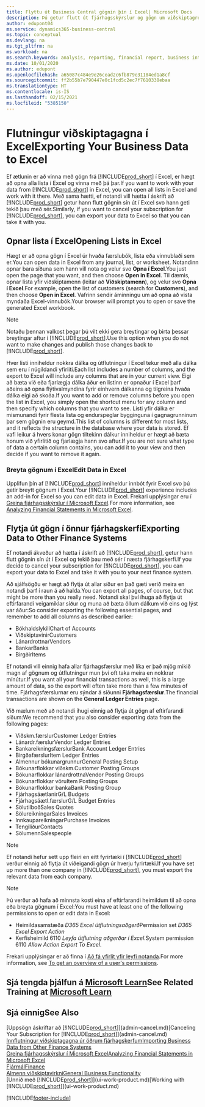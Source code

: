 ```yaml
---
title: Flyttu út Business Central gögnin þín í Excel| Microsoft Docs
description: Þú getur flutt út fjárhagsskýrslur og gögn um viðskiptagreind frá Business Central yfir í Excel, eða opnað gögnin í Excel.
author: edupont04
ms.service: dynamics365-business-central
ms.topic: conceptual
ms.devlang: na
ms.tgt_pltfrm: na
ms.workload: na
ms.search.keywords: analysis, reporting, financial report, business intelligence, BI, Excel
ms.date: 10/01/2020
ms.author: edupont
ms.openlocfilehash: a65087c484e9e26cead2c6fb879e31184ed1a8cf
ms.sourcegitcommit: ff2b55b7e790447e0c1fcd5c2ec7f7610338ebaa
ms.translationtype: HT
ms.contentlocale: is-IS
ms.lasthandoff: 02/15/2021
ms.locfileid: "5385150"
---
```

# <a name="exporting-your-business-data-to-excel"></a><span data-ttu-id="d28c5-103">Flutningur viðskiptagagna í Excel</span><span class="sxs-lookup"><span data-stu-id="d28c5-103">Exporting Your Business Data to Excel</span></span>
<span data-ttu-id="d28c5-104">Ef ætlunin er að vinna með gögn frá [!INCLUDE[prod_short](includes/prod_short.md)] í Excel, er hægt að opna alla lista í Excel og vinna með þá þar.</span><span class="sxs-lookup"><span data-stu-id="d28c5-104">If you want to work with your data from [!INCLUDE[prod_short](includes/prod_short.md)] in Excel, you can open all lists in Excel and work with it there.</span></span> <span data-ttu-id="d28c5-105">Með sama hætti, ef notandi vill hætta í áskrift að [!INCLUDE[prod_short](includes/prod_short.md)] getur hann flutt gögnin sín út í Excel svo hann geti tekið þau með sér.</span><span class="sxs-lookup"><span data-stu-id="d28c5-105">Similarly, if you want to cancel your subscription for [!INCLUDE[prod_short](includes/prod_short.md)], you can export your data to Excel so that you can take it with you.</span></span>

## <a name="opening-lists-in-excel"></a><span data-ttu-id="d28c5-106">Opnar lista í Excel</span><span class="sxs-lookup"><span data-stu-id="d28c5-106">Opening Lists in Excel</span></span>
<span data-ttu-id="d28c5-107">Hægt er að opna gögn í Excel úr hvaða færslubók, lista eða vinnublaði sem er.</span><span class="sxs-lookup"><span data-stu-id="d28c5-107">You can open data in Excel from any journal, list, or worksheet.</span></span> <span data-ttu-id="d28c5-108">Notandinn opnar bara síðuna sem hann vill nota og velur svo **Opna í Excel**.</span><span class="sxs-lookup"><span data-stu-id="d28c5-108">You just open the page that you want, and then choose **Open in Excel**.</span></span> <span data-ttu-id="d28c5-109">Til dæmis, opnar lista yfir viðskiptamenn (leitar að **Viðskiptamenn**), og velur svo **Opna í Excel**.</span><span class="sxs-lookup"><span data-stu-id="d28c5-109">For example, open the list of customers (search for **Customers**), and then choose **Open in Excel**.</span></span> <span data-ttu-id="d28c5-110">Vafrinn sendir áminningu um að opna að vista myndaða Excel-vinnubók.</span><span class="sxs-lookup"><span data-stu-id="d28c5-110">Your browser will prompt you to open or save the generated Excel workbook.</span></span>  

> [!NOTE]
> <span data-ttu-id="d28c5-111">Notaðu þennan valkost þegar þú vilt ekki gera breytingar og birta þessar breytingar aftur í [!INCLUDE[prod_short](includes/prod_short.md)].</span><span class="sxs-lookup"><span data-stu-id="d28c5-111">Use this option when you do not want to make changes and publish those changes back to [!INCLUDE[prod_short](includes/prod_short.md)].</span></span>  

<span data-ttu-id="d28c5-112">Hver listi inniheldur nokkra dálka og útflutningur í Excel tekur með alla dálka sem eru í núgildandi yfirliti.</span><span class="sxs-lookup"><span data-stu-id="d28c5-112">Each list includes a number of columns, and the export to Excel will include any columns that are in your current view.</span></span> <span data-ttu-id="d28c5-113">Eigi að bæta við eða fjarlægja dálka áður en listinn er opnaður í Excel þarf aðeins að opna flýtivalmyndina fyrir einhvern dálkanna og tilgreina hvaða dálka eigi að skoða.</span><span class="sxs-lookup"><span data-stu-id="d28c5-113">If you want to add or remove columns before you open the list in Excel, you simply open the shortcut menu for any column and then specify which columns that you want to see.</span></span> <span data-ttu-id="d28c5-114">Listi yfir dálka er mismunandi fyrir flesta lista og endurspeglar bygginguna í gagnagrunninum þar sem gögnin eru geymd.</span><span class="sxs-lookup"><span data-stu-id="d28c5-114">This list of columns is different for most lists, and it reflects the structure in the database where your data is stored.</span></span> <span data-ttu-id="d28c5-115">Ef vafi leikur á hvers konar gögn tiltekinn dálkur inniheldur er hægt að bæta honum við yfirlitið og fjarlægja hann svo aftur.</span><span class="sxs-lookup"><span data-stu-id="d28c5-115">If you are not sure what type of data a certain column contains, you can add it to your view and then decide if you want to remove it again.</span></span>  

### <a name="edit-data-in-excel"></a><span data-ttu-id="d28c5-116">Breyta gögnum í Excel</span><span class="sxs-lookup"><span data-stu-id="d28c5-116">Edit Data in Excel</span></span>
<span data-ttu-id="d28c5-117">Upplifun þín af [!INCLUDE[prod_short](includes/prod_short.md)] inniheldur innbót fyrir Excel svo þú getir breytt gögnum í Excel.</span><span class="sxs-lookup"><span data-stu-id="d28c5-117">Your [!INCLUDE[prod_short](includes/prod_short.md)] experience includes an add-in for Excel so you can edit data in Excel.</span></span> <span data-ttu-id="d28c5-118">Frekari upplýsingar eru í [Greina fjárhagsskýrslur í Microsoft Excel](finance-analyze-excel.md).</span><span class="sxs-lookup"><span data-stu-id="d28c5-118">For more information, see [Analyzing Financial Statements in Microsoft Excel](finance-analyze-excel.md).</span></span>  

## <a name="exporting-data-to-other-finance-systems"></a><span data-ttu-id="d28c5-119">Flytja út gögn í önnur fjárhagskerfi</span><span class="sxs-lookup"><span data-stu-id="d28c5-119">Exporting Data to Other Finance Systems</span></span>
<span data-ttu-id="d28c5-120">Ef notandi ákveður að hætta í áskrift að [!INCLUDE[prod_short](includes/prod_short.md)], getur hann flutt gögnin sín út í Excel og tekið þau með sér í næsta fjárhagskerfi.</span><span class="sxs-lookup"><span data-stu-id="d28c5-120">If you decide to cancel your subscription for [!INCLUDE[prod_short](includes/prod_short.md)], you can export your data to Excel and take it with you to your next finance system.</span></span>  

<span data-ttu-id="d28c5-121">Að sjálfsögðu er hægt að flytja út allar síður en það gæti verið meira en notandi þarf í raun á að halda.</span><span class="sxs-lookup"><span data-stu-id="d28c5-121">You can export all pages, of course, but that might be more than you really need.</span></span> <span data-ttu-id="d28c5-122">Notandi skal því íhuga að flytja út eftirfarandi veigamiklar síður og muna að bæta öllum dálkum við eins og lýst var áður:</span><span class="sxs-lookup"><span data-stu-id="d28c5-122">So consider exporting the following essential pages, and remember to add all columns as described earlier:</span></span>  

* <span data-ttu-id="d28c5-123">Bókhaldslykill</span><span class="sxs-lookup"><span data-stu-id="d28c5-123">Chart of Accounts</span></span>  
* <span data-ttu-id="d28c5-124">Viðskiptavinir</span><span class="sxs-lookup"><span data-stu-id="d28c5-124">Customers</span></span>  
* <span data-ttu-id="d28c5-125">Lánardrottnar</span><span class="sxs-lookup"><span data-stu-id="d28c5-125">Vendors</span></span>  
* <span data-ttu-id="d28c5-126">Bankar</span><span class="sxs-lookup"><span data-stu-id="d28c5-126">Banks</span></span>  
* <span data-ttu-id="d28c5-127">Birgðir</span><span class="sxs-lookup"><span data-stu-id="d28c5-127">Items</span></span>  

<span data-ttu-id="d28c5-128">Ef notandi vill einnig hafa allar fjárhagsfærslur með líka er það mjög mikið magn af gögnum og útflutningur mun því oft taka meira en nokkrar mínútur.</span><span class="sxs-lookup"><span data-stu-id="d28c5-128">If you want all your financial transactions as well, this is a large amount of data, so the export will often take more than a few minutes of time.</span></span> <span data-ttu-id="d28c5-129">Fjárhagsfærslurnar eru sýndar á síðunni **Fjárhagsfærslur**.</span><span class="sxs-lookup"><span data-stu-id="d28c5-129">The financial transactions are shown on the **General Ledger Entries** page.</span></span>  

<span data-ttu-id="d28c5-130">Við mælum með að notandi íhugi einnig að flytja út gögn af eftirfarandi síðum:</span><span class="sxs-lookup"><span data-stu-id="d28c5-130">We recommend that you also consider exporting data from the following pages:</span></span>  

* <span data-ttu-id="d28c5-131">Viðskm.færslur</span><span class="sxs-lookup"><span data-stu-id="d28c5-131">Customer Ledger Entries</span></span>  
* <span data-ttu-id="d28c5-132">Lánardr.færslur</span><span class="sxs-lookup"><span data-stu-id="d28c5-132">Vendor Ledger Entries</span></span>  
* <span data-ttu-id="d28c5-133">Bankareikningsfærslur</span><span class="sxs-lookup"><span data-stu-id="d28c5-133">Bank Account Ledger Entries</span></span>  
* <span data-ttu-id="d28c5-134">Birgðafærslur</span><span class="sxs-lookup"><span data-stu-id="d28c5-134">Item Ledger Entries</span></span>  
* <span data-ttu-id="d28c5-135">Almennur bókunargrunnur</span><span class="sxs-lookup"><span data-stu-id="d28c5-135">General Posting Setup</span></span>  
* <span data-ttu-id="d28c5-136">Bókunarflokkar viðskm.</span><span class="sxs-lookup"><span data-stu-id="d28c5-136">Customer Posting Groups</span></span>  
* <span data-ttu-id="d28c5-137">Bókunarflokkar lánardrottna</span><span class="sxs-lookup"><span data-stu-id="d28c5-137">Vendor Posting Groups</span></span>  
* <span data-ttu-id="d28c5-138">Bókunarflokkar vöru</span><span class="sxs-lookup"><span data-stu-id="d28c5-138">Item Posting Groups</span></span>  
* <span data-ttu-id="d28c5-139">Bókunarflokkur banka</span><span class="sxs-lookup"><span data-stu-id="d28c5-139">Bank Posting Group</span></span>  
* <span data-ttu-id="d28c5-140">Fjárhagsáætlanir</span><span class="sxs-lookup"><span data-stu-id="d28c5-140">G/L Budgets</span></span>  
* <span data-ttu-id="d28c5-141">Fjárhagsáætl.færslur</span><span class="sxs-lookup"><span data-stu-id="d28c5-141">G/L Budget Entries</span></span>  
* <span data-ttu-id="d28c5-142">Sölutilboð</span><span class="sxs-lookup"><span data-stu-id="d28c5-142">Sales Quotes</span></span>  
* <span data-ttu-id="d28c5-143">Sölureikningar</span><span class="sxs-lookup"><span data-stu-id="d28c5-143">Sales Invoices</span></span>  
* <span data-ttu-id="d28c5-144">Innkaupareikningar</span><span class="sxs-lookup"><span data-stu-id="d28c5-144">Purchase Invoices</span></span>  
* <span data-ttu-id="d28c5-145">Tengiliður</span><span class="sxs-lookup"><span data-stu-id="d28c5-145">Contacts</span></span>  
* <span data-ttu-id="d28c5-146">Sölumenn</span><span class="sxs-lookup"><span data-stu-id="d28c5-146">Salespeople</span></span>  

> [!NOTE]  
> <span data-ttu-id="d28c5-147">Ef notandi hefur sett upp fleiri en eitt fyrirtæki í [!INCLUDE[prod_short](includes/prod_short.md)] verður einnig að flytja út viðeigandi gögn úr hverju fyrirtæki.</span><span class="sxs-lookup"><span data-stu-id="d28c5-147">If you have set up more than one company in [!INCLUDE[prod_short](includes/prod_short.md)], you must export the relevant data from each company.</span></span>

> [!NOTE]
> <span data-ttu-id="d28c5-148">Þú verður að hafa að minnsta kosti eina af eftirfarandi heimildum til að opna eða breyta gögnum í Excel:</span><span class="sxs-lookup"><span data-stu-id="d28c5-148">You must have at least one of the following permissions to open or edit data in Excel:</span></span>
>    - <span data-ttu-id="d28c5-149">Heimildasamstæða *D365 Excel útflutningsaðgerð*</span><span class="sxs-lookup"><span data-stu-id="d28c5-149">Permission set *D365 Excel Export Action*</span></span>  
>    - <span data-ttu-id="d28c5-150">Kerfisheimild 6110 *Leyfa útflutning aðgerðar í Excel*.</span><span class="sxs-lookup"><span data-stu-id="d28c5-150">System permission 6110 *Allow Action Export To Excel*.</span></span>  

<span data-ttu-id="d28c5-151">Frekari upplýsingar er að finna í [Að fá yfirlit yfir leyfi notanda](ui-define-granular-permissions.md#to-get-an-overview-of-a-users-permissions).</span><span class="sxs-lookup"><span data-stu-id="d28c5-151">For more information, see [To get an overview of a user's permissions](ui-define-granular-permissions.md#to-get-an-overview-of-a-users-permissions).</span></span>

## <a name="see-related-training-at-microsoft-learn"></a><span data-ttu-id="d28c5-152">Sjá tengda þjálfun á [Microsoft Learn](/learn/modules/configure-powerbi-excel-dynamics-365-business-central/index)</span><span class="sxs-lookup"><span data-stu-id="d28c5-152">See Related Training at [Microsoft Learn](/learn/modules/configure-powerbi-excel-dynamics-365-business-central/index)</span></span>

## <a name="see-also"></a><span data-ttu-id="d28c5-153">Sjá einnig</span><span class="sxs-lookup"><span data-stu-id="d28c5-153">See Also</span></span>
<span data-ttu-id="d28c5-154">[Uppsögn áskriftar að [!INCLUDE[prod_short](includes/prod_short.md)]](admin-cancel.md)</span><span class="sxs-lookup"><span data-stu-id="d28c5-154">[Canceling Your Subscription for [!INCLUDE[prod_short](includes/prod_short.md)]](admin-cancel.md)</span></span>  
[<span data-ttu-id="d28c5-155">Innflutningur viðskiptagagna úr öðrum fjárhagskerfum</span><span class="sxs-lookup"><span data-stu-id="d28c5-155">Importing Business Data from Other Finance Systems</span></span>](across-import-data-configuration-packages.md)  
[<span data-ttu-id="d28c5-156">Greina fjárhagsskýrslur í Microsoft Excel</span><span class="sxs-lookup"><span data-stu-id="d28c5-156">Analyzing Financial Statements in Microsoft Excel</span></span>](finance-analyze-excel.md)  
[<span data-ttu-id="d28c5-157">Fjármál</span><span class="sxs-lookup"><span data-stu-id="d28c5-157">Finance</span></span>](finance.md)  
[<span data-ttu-id="d28c5-158">Almenn viðskiptavirkni</span><span class="sxs-lookup"><span data-stu-id="d28c5-158">General Business Functionality</span></span>](ui-across-business-areas.md)  
<span data-ttu-id="d28c5-159">[Unnið með [!INCLUDE[prod_short](includes/prod_short.md)]](ui-work-product.md)</span><span class="sxs-lookup"><span data-stu-id="d28c5-159">[Working with [!INCLUDE[prod_short](includes/prod_short.md)]](ui-work-product.md)</span></span>  


[!INCLUDE[footer-include](includes/footer-banner.md)]